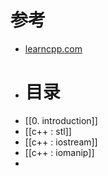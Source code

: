 # 参考
- [learncpp.com](https://www.learncpp.com/)
- # 目录
- [[0. introduction]]
- [[c++ : stl]]
- [[c++ : iostream]]
- [[c++ : iomanip]]
-